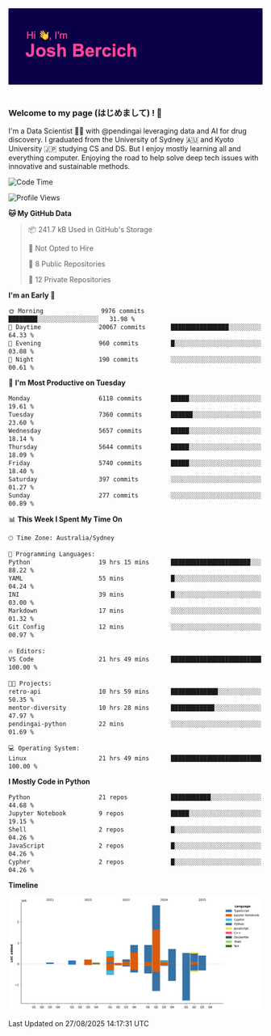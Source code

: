 
<div align="center">
<img src="profile-banner.png" />
</div>

</br>

### Welcome to my page (はじめまして) ! 🌸

I'm a Data Scientist 👨‍🔬 with @pendingai leveraging data and AI for drug discovery. I graduated from the University of Sydney 🇦🇺 and Kyoto University 🇯🇵 studying CS and DS. But I enjoy mostly learning all and everything computer. Enjoying the road to help solve deep tech issues with innovative and sustainable methods.

<!--START_SECTION:waka-->
![Code Time](http://img.shields.io/badge/Code%20Time-86%20hrs%2054%20mins-blue)

![Profile Views](http://img.shields.io/badge/Profile%20Views-3-blue)

**🐱 My GitHub Data** 

> 📦 241.7 kB Used in GitHub's Storage 
 > 
> 🚫 Not Opted to Hire
 > 
> 📜 8 Public Repositories 
 > 
> 🔑 12 Private Repositories 
 > 
**I'm an Early 🐤** 

```text
🌞 Morning                9976 commits        ████████░░░░░░░░░░░░░░░░░   31.98 % 
🌆 Daytime                20067 commits       ████████████████░░░░░░░░░   64.33 % 
🌃 Evening                960 commits         █░░░░░░░░░░░░░░░░░░░░░░░░   03.08 % 
🌙 Night                  190 commits         ░░░░░░░░░░░░░░░░░░░░░░░░░   00.61 % 
```
📅 **I'm Most Productive on Tuesday** 

```text
Monday                   6118 commits        █████░░░░░░░░░░░░░░░░░░░░   19.61 % 
Tuesday                  7360 commits        ██████░░░░░░░░░░░░░░░░░░░   23.60 % 
Wednesday                5657 commits        █████░░░░░░░░░░░░░░░░░░░░   18.14 % 
Thursday                 5644 commits        █████░░░░░░░░░░░░░░░░░░░░   18.09 % 
Friday                   5740 commits        █████░░░░░░░░░░░░░░░░░░░░   18.40 % 
Saturday                 397 commits         ░░░░░░░░░░░░░░░░░░░░░░░░░   01.27 % 
Sunday                   277 commits         ░░░░░░░░░░░░░░░░░░░░░░░░░   00.89 % 
```


📊 **This Week I Spent My Time On** 

```text
🕑︎ Time Zone: Australia/Sydney

💬 Programming Languages: 
Python                   19 hrs 15 mins      ██████████████████████░░░   88.22 % 
YAML                     55 mins             █░░░░░░░░░░░░░░░░░░░░░░░░   04.24 % 
INI                      39 mins             █░░░░░░░░░░░░░░░░░░░░░░░░   03.00 % 
Markdown                 17 mins             ░░░░░░░░░░░░░░░░░░░░░░░░░   01.32 % 
Git Config               12 mins             ░░░░░░░░░░░░░░░░░░░░░░░░░   00.97 % 

🔥 Editors: 
VS Code                  21 hrs 49 mins      █████████████████████████   100.00 % 

🐱‍💻 Projects: 
retro-api                10 hrs 59 mins      █████████████░░░░░░░░░░░░   50.35 % 
mentor-diversity         10 hrs 28 mins      ████████████░░░░░░░░░░░░░   47.97 % 
pendingai-python         22 mins             ░░░░░░░░░░░░░░░░░░░░░░░░░   01.69 % 

💻 Operating System: 
Linux                    21 hrs 49 mins      █████████████████████████   100.00 % 
```

**I Mostly Code in Python** 

```text
Python                   21 repos            ███████████░░░░░░░░░░░░░░   44.68 % 
Jupyter Notebook         9 repos             █████░░░░░░░░░░░░░░░░░░░░   19.15 % 
Shell                    2 repos             █░░░░░░░░░░░░░░░░░░░░░░░░   04.26 % 
JavaScript               2 repos             █░░░░░░░░░░░░░░░░░░░░░░░░   04.26 % 
Cypher                   2 repos             █░░░░░░░░░░░░░░░░░░░░░░░░   04.26 % 
```



**Timeline**

![Lines of Code chart](https://raw.githubusercontent.com/JBercich/JBercich/main/assets/bar_graph.png)


 Last Updated on 27/08/2025 14:17:31 UTC
<!--END_SECTION:waka-->
